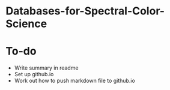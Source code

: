 # Databases-for-Spectral-Color-Science

# To-do

- Write summary in readme
- Set up github.io
- Work out how to push markdown file to github.io
